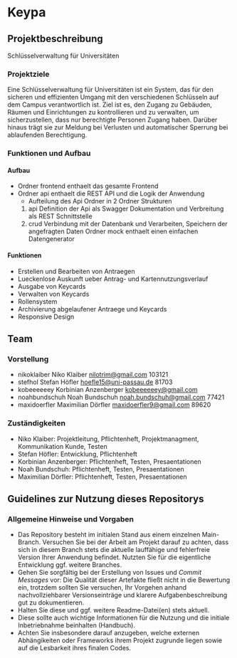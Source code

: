 # Keypa

## Projektbeschreibung

Schlüsselverwaltung für Universitäten

### Projektziele

Eine Schlüsselverwaltung für Universitäten ist ein System, das für den sicheren und effizienten Umgang mit den verschiedenen Schlüsseln auf dem Campus verantwortlich ist. Ziel ist es, den Zugang zu Gebäuden, Räumen und Einrichtungen zu kontrollieren und zu verwalten, um sicherzustellen, dass nur berechtigte Personen Zugang haben. Darüber hinaus trägt sie zur Meldung bei Verlusten und automatischer Sperrung bei ablaufenden Berechtigung.


### Funktionen und Aufbau
#### Aufbau
* Ordner frontend enthaelt das gesamte Frontend
* Ordner api enthaelt die REST API und die Logik der Anwendung
  * Aufteilung des Api Ordner in 2 Ordner Strukturen
  1. api Definition der Api als Swagger Dokumentation und Verbreitung als REST Schnittstelle
  2. crud Verbindung mit der Datenbank und Verarbeiten, Speichern der angefragten Daten
Ordner mock enthaelt einen einfachen Datengenerator

#### Funktionen
* Erstellen und Bearbeiten von Antraegen
* Lueckenlose Auskunft ueber Antrag- und Kartennutzungsverlauf
* Ausgabe von Keycards
* Verwalten von Keycards
* Rollensystem
* Archivierung abgelaufener Antraege und Keycards
* Responsive Design

## Team

### Vorstellung

* nikoklaiber Niko Klaiber nilotrim@gmail.com 103121
* stefhol Stefan Höfler hoefle15@uni-passau.de 81703
* kobeeeeeey Korbinian Anzenberger kobeeeeeey@gmail.com
* noahbundschuh Noah Bundschuh noah.bundschuh@gmail.com 77421
* maxidoerfler Maximilian Dörfler maxidoerfler9@gmail.com 89620


### Zuständigkeiten

* Niko Klaiber: Projektleitung, Pflichtenheft, Projektmanagment, Kommunikation Kunde, Testen
* Stefan Höfler: Entwicklung, Pflichtenheft
* Korbinian Anzenberger: Pflichtenheft, Testen, Presaentationen
* Noah Bundschuh: Pflichtenheft, Testen, Presaentationen
* Maximilian Dörfler: Pflichtenheft, Testen, Presaentationen

## Guidelines zur Nutzung dieses Repositorys

### Allgemeine Hinweise und Vorgaben

* Das Repository besteht im initialen Stand aus einem einzelnen Main-Branch. Versuchen Sie bei der Arbeit am Projekt darauf zu achten, dass sich in diesem Branch stets die aktuelle lauffähige und fehlerfreie Version Ihrer Anwendung befindet. Nutzten Sie für die eigentliche Entwicklung ggf. weitere Branches.
* Gehen Sie sorgfältig bei der Erstellung von Issues und *Commit Messages* vor: Die Qualität dieser Artefakte fließt nicht in die Bewertung ein, trotzdem sollten Sie versuchen, Ihr Vorgehen anhand nachvollziehbarer Versionseinträge und klarere Aufgabenbeschreibung gut zu dokumentieren.
* Halten Sie diese und ggf. weitere Readme-Datei(en) stets aktuell.
* Diese sollte auch wichtige Informationen für die Nutzung und die initiale Inbetriebnahme beinhalten (Handbuch).
* Achten Sie insbesondere darauf anzugeben, welche externen Abhängikeiten oder Frameworks ihrem Projekt zugrunde liegen sowie auf die Lesbarkeit ihres finalen Codes.
